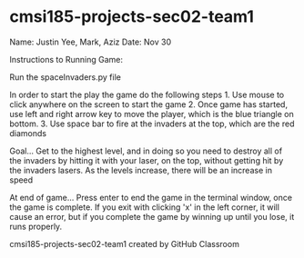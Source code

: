 # cmsi185-projects-sec02-team1
Name: Justin Yee, Mark, Aziz
Date: Nov 30

Instructions to Running Game:

Run the spaceInvaders.py file

In order to start the play the game do the following steps
	1.  Use mouse to click anywhere on the screen to start the game
	2.  Once game has started, use left and right arrow key to move the player, which 
	    is the blue triangle on bottom.
	3.  Use space bar to fire at the invaders at the top, which are the red diamonds

Goal...
	Get to the highest level, and in doing so you need to destroy all of the invaders 	by hitting it with your laser, on the top, without getting hit by the invaders 		lasers.  As the levels increase, there will be an increase in speed


At end of game...
	Press enter to end the game in the terminal window, once the game is complete.  If you exit with clicking 'x' in the left corner, it will cause an error, but if you complete the game by winning up until you lose, it runs properly.  

cmsi185-projects-sec02-team1 created by GitHub Classroom
